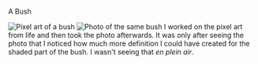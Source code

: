 A Bush

![Pixel art of a bush](blog/media/bush.jpg)
![Photo of the same bush](blog/media/bush_photo.jpg)
I worked on the pixel art from life and then took the photo afterwards. It was only after seeing the photo that I noticed how much more definition I could have created for the shaded part of the bush. I wasn't seeing that *en plein air*.